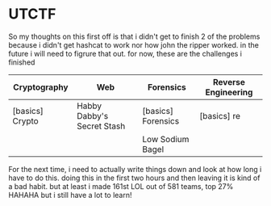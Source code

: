 # UTCTF
So my thoughts on this first off is that i didn't get to finish 2 of the problems because i didn't get hashcat to work nor how john the ripper worked. in the future i will need to figrure that out. for now, these are the challenges i finished



| Cryptography    | Web                        | Forensics          | Reverse Engineering |
|-----------------|----------------------------|--------------------|---------------------|
| [basics] Crypto | Habby Dabby's Secret Stash | [basics] Forensics | [basics] re         |
|                 |                            | Low Sodium Bagel   |                     |

For the next time, i need to actually write things down and look at how long i have to do this. doing this in the first two hours and then leaving it is kind of a bad habit. but at least i made 161st LOL out of 581 teams, top 27% HAHAHA but i still have a lot to learn! 
